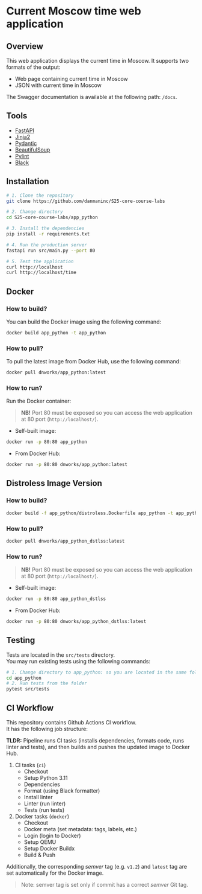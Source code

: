 # Current Moscow time web application

## Overview

This web application displays the current time in Moscow. It supports two formats of the output:

- Web page containing current time in Moscow
- JSON with current time in Moscow

The Swagger documentation is available at the following path: `/docs`.

## Tools

- [FastAPI](https://fastapi.tiangolo.com/)
- [Jinja2](https://pypi.org/project/Jinja2/)
- [Pydantic](https://docs.pydantic.dev/latest/)
- [BeautifulSoup](https://www.crummy.com/software/BeautifulSoup/)
- [Pylint](https://docs.pylint.org/)
- [Black](https://black.readthedocs.io/en/stable/)

## Installation

```bash
# 1. Clone the repository
git clone https://github.com/danmaninc/S25-core-course-labs

# 2. Change directory
cd S25-core-course-labs/app_python

# 3. Install the dependencies
pip install -r requirements.txt

# 4. Run the production server
fastapi run src/main.py --port 80

# 5. Test the application
curl http://localhost
curl http://localhost/time
```

## Docker

### How to build?

You can build the Docker image using the following command:

```bash
docker build app_python -t app_python
```

### How to pull?

To pull the latest image from Docker Hub, use the following command:

```bash
docker pull dnworks/app_python:latest
```

### How to run?

Run the Docker container:

> **NB!** Port 80 must be exposed so you can access the web application at 80 port (`http://localhost/`).

- Self-built image:

```bash
docker run -p 80:80 app_python
```

- From Docker Hub:

```bash
docker run -p 80:80 dnworks/app_python:latest
```

## Distroless Image Version

### How to build?

```bash
docker build -f app_python/distroless.Dockerfile app_python -t app_python_dstlss
```

### How to pull?

```bash
docker pull dnworks/app_python_dstlss:latest
```

### How to run?

> **NB!** Port 80 must be exposed so you can access the web application at 80 port (`http://localhost/`).

- Self-built image:

```bash
docker run -p 80:80 app_python_dstlss
```

- From Docker Hub:

```bash
docker run -p 80:80 dnworks/app_python_dstlss:latest
```

## Testing

Tests are located in the `src/tests` directory. \
You may run existing tests using the following commands:

```bash
# 1. Change directory to app_python: so you are located in the same folder as `src`
cd app_python
# 2. Run tests from the folder
pytest src/tests
```

## CI Workflow

This repository contains Github Actions CI workflow. \
It has the following job structure:

**TLDR:** Pipeline runs CI tasks (installs dependencies, formats code, runs linter and tests), and then builds and pushes the updated image to Docker Hub.

1. CI tasks (`ci`)
   - Checkout
   - Setup Python 3.11
   - Dependencies
   - Format (using Black formatter)
   - Install linter
   - Linter (run linter)
   - Tests (run tests)
2. Docker tasks (`docker`)
   - Checkout
   - Docker meta (set metadata: tags, labels, etc.)
   - Login (login to Docker)
   - Setup QEMU
   - Setup Docker Buildx
   - Build & Push

Additionally, the corresponding _semver_ tag (e.g. `v1.2`) and `latest` tag are set automatically for the Docker image.

> Note: semver tag is set only if commit has a correct _semver_ Git tag.

